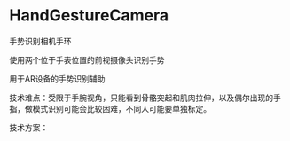 # HandGestureCamera
手势识别相机手环



使用两个位于手表位置的前视摄像头识别手势

用于AR设备的手势识别辅助



技术难点：受限于手腕视角，只能看到骨骼突起和肌肉拉伸，以及偶尔出现的手指，做模式识别可能会比较困难，不同人可能要单独标定。



技术方案：
